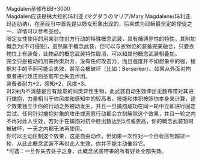 <title>圣骸布</title>
<meta name="GENERATOR" content="WinCHM">
<meta http-equiv="Content-Type" content="text/html; charset=gb2312">
<br>Magdalen圣骸布BB+3000 
<br>Magdalen应该是抹大拉的玛利亚 (マグダラのマリア/Mary Magdalene/玛利亚.玛达肋纳)，在圣经当中首先是以妓女形象出现的，后来成为耶稣最坚定的使徒之一，详情可以参考圣经。 
<br>限定女性使用的用来封住对方行动的特殊概念武装，具有捕缚异性的特性。其附加概念为[不可侵犯]，虽然属于概念武装，但可以与衣物位的装备完美融合，只要衣物位上有装备，此物品的概念武装特性取消，可以和其他概念武装相叠加。 
<br>完全只是被动的用来拘束对方，没有任何攻击力，而且强度并不如想象中的强，根据对手的不同可能会失效，甚至会被破坏（比如：Berserker）。如果从外面对拘束者进行攻击则圣骸布会失去作用。 
<br>装备者耐力+2，感知+2，风度+3。 
<br>对2米内不清楚是否有敌意的同类异性生物，此武装自动生效伸出无数布带对其进行擒抱，力量相当于你风度和感知中的较高者，技能和体积按照你本身来计算，这个效果独立于你的行动之外被动发生，并且一旦擒抱成功在同一轮中立即进行固定尝试。任何针对擒抱对象的攻击或恶意行动都会立刻解除这个效果，并且一轮之内不再对此人生效，若对手在擒抱对抗中胜出数达到5点或更高，你的概念武装暂时被破坏，一天之内都无法再使用。 
<br>你可以主动压制这个效果，这是自由动作，但如果一次性对一个目标压制超过一轮，从此此概念武装不再对此人生效，你并不能主动催谷它。 
<br>*可选：一旦你失去处子之身，此概念武装带来的所有好处全部失效。 